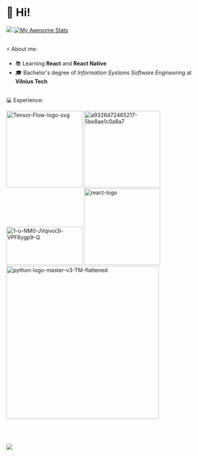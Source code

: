 # 👋 Hi!
<a href="https://github.com/Jok3r182"><img src="https://github-readme-stats.vercel.app/api/top-langs/?username=Jok3r182&theme=merko&bg_color=674099&Text=96C93C&title_color=F6971F&border_color=96C93C&text_color=96C93C&theme=merko&&hide=blade,C&langs_count=3)"/></a>&nbsp;[![My Awesome Stats](https://awesome-github-stats.azurewebsites.net/user-stats/Jok3r182?cardType=github&theme=merko&Ring=7AAE3D&Background=674099&Text=96C93C&Title=F6971F&Border=96C93C)](https://git.io/awesome-stats-card)
<br/><br/>

⚡ About me:

  *  📚 Learning **React** and **React Native**
  *  🎓 Bachelor's degree of *Information Systems Software Engineering* at **Vilnius Tech**
<br/><br/>

💻 Experience:

<a href="https://ibb.co/L537205"><img src="https://i.ibb.co/C2fGTw2/Tensor-Flow-logo-svg.png" alt="Tensor-Flow-logo-svg" border="0" width="200"></a>
<a href="https://imgbb.com/"><img src="https://i.ibb.co/3BDrXr1/a9326d72465217-5be8ae1c0a8a7.png" alt="a9326d72465217-5be8ae1c0a8a7" border="0" width="200"></a>
<br/>
<a href="https://imgbb.com/"><img src="https://i.ibb.co/YhN4NFf/1-o-NM0-JVqivoi3l-VPF6ygp9-Q.png" alt="1-o-NM0-JVqivoi3l-VPF6ygp9-Q" border="0" width="200" height="100"></a>
<a href="https://ibb.co/XCKykWM"><img src="https://i.ibb.co/hm4X1gw/react-logo.webp" alt="react-logo" border="0" width="200"></a><br/>
<a href="https://imgbb.com/"><img src="https://i.ibb.co/3z30TGV/python-logo-master-v3-TM-flattened.png" alt="python-logo-master-v3-TM-flattened" width="400" border="0"></a>
<br/><br/><br/><br/>

![](https://komarev.com/ghpvc/?username=Jok3r182)
